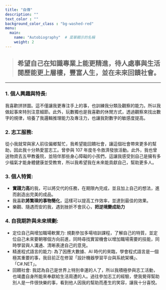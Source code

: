 ```yaml
---
title: "自傳"
description: ""
text_color : ""
background_color_class : "bg-washed-red"
menu:
  main:
    name: "Autobiography"  # 菜單顯示的名稱
    weight: 2
---
```

> ## 希望自己在知識專業上能更精進，待人處事與生活閱歷能更上層樓，豐富人生，並在未來回饋社會。

---

### **1. 個人興趣與特長:**
我喜歡拼拼圖。這不僅讓我更專注手上的事，也訓練我分類及觀察的能力。所以我做起事來特別注意細節。此外，玩數獨也是我喜歡的休閒方式，透過觀察來找出數字的規律，培養了我邏輯推理能力及專注力，也讓我對數字的敏感度提高。


### **2. 志工服務:** 
從小我就常與家人前往偏鄉幫忙，我希望能回饋社會，讓這個社會帶來更多的幫助，因此我十分熱愛當志工。曾參與 107 年度冬令救濟發放活動。此外，我也曾送物資去五甲教養院，並陪伴那些身心障礙的小孩們，這讓我感受到自己是擁有多少福氣才能身體健康並受教育，所以我希望我在未來能貢獻自己，幫助更多人。


### **3. 個人特質:**
- **實踐力高**的我，可以將交代的任務，在期限內完成，並且加上自己的想法，進而創造出完美的成品。
- 我喜歡**將繁瑣的事物簡化**，這樣可以提高工作效率，並達到最佳的效果。
- 樂觀、隨遇而安的我，遇到挫折不會灰心，**把逆境變成助力**

### **4. 自我期許與未來規劃:**
- 定位自己與增加職場軟實力:
  規劃參加多場培訓課程，了解自己的特質，並定位自己未來要朝哪個方向前進，同時尋找實習機會以增加職場需要的技能，同時學習與人溝通、清晰表達自己的意見。
- 精進程式語言的能力:
  為了因應大數據、AI 時代的來臨，學會程式語言是一個極其重要的事，我目前正在修習「設計機器學習平台與系統架構」、「C#.NET」。
- 回饋社會:
  我認為自己是世界上特別幸運的人了，所以我積極參與志工活動，也竭盡自身所能來奉獻給生活周遭的人。過往參加志工的經驗，使我覺得幫助別人是一件很快樂的事，看到他人因我的幫助而產生的笑容，讓我十分喜悅。

